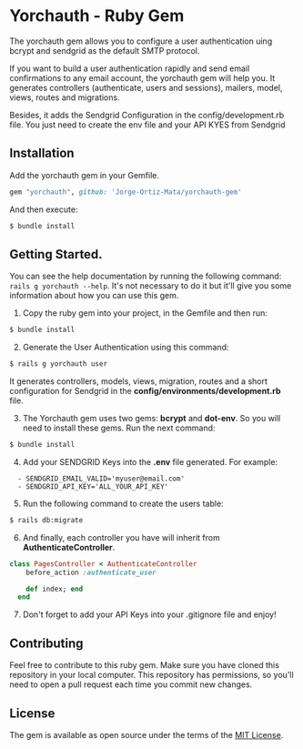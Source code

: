 # Yorchauth - Ruby Gem
The yorchauth gem allows you to configure a user authentication uing bcrypt and sendgrid as the default SMTP protocol.

If you want to build a user authentication rapidly and send email confirmations to any email account, the yorchauth gem will help you. It generates controllers (authenticate, users and sessions), mailers, model, views, routes and migrations.

Besides, it adds the Sendgrid Configuration in the config/development.rb file. You just need to create the env file and your API KYES from Sendgrid

## Installation
Add the yorchauth gem in your Gemfile.

```ruby
gem "yorchauth", github: 'Jorge-Ortiz-Mata/yorchauth-gem'
```

And then execute:
```bash
$ bundle install
```

## Getting Started.

You can see the help documentation by running the following command: `rails g yorchauth --help`. It's not necessary to do it but it'll give you some information about how you can use this gem.

1. Copy the ruby gem into your project, in the Gemfile and then run:

```bash
$ bundle install
```

2. Generate the User Authentication using this command:

```bash
$ rails g yorchauth user
```

It generates controllers, models, views, migration, routes and a short configuration for Sendgrid in the **config/environments/development.rb** file.

3. The Yorchauth gem uses two gems: **bcrypt** and **dot-env**. So you will need to install these gems. Run the next command:

```bash
$ bundle install
```

4. Add your SENDGRID Keys into the **.env** file generated. For example:

```
  - SENDGRID_EMAIL_VALID='myuser@email.com'
  - SENDGRID_API_KEY='ALL_YOUR_API_KEY'
```

5. Run the following command to create the users table:

```bash
$ rails db:migrate
```

6. And finally, each controller you have will inherit from **AuthenticateController**.

```ruby
class PagesController < AuthenticateController
    before_action :authenticate_user

    def index; end
  end
```

7. Don't forget to add your API Keys into your .gitignore file and enjoy!

## Contributing
Feel free to contribute to this ruby gem. Make sure you have cloned this repository in your local computer. This repository has permissions, so you'll need to open a pull request each time you commit new changes.

## License
The gem is available as open source under the terms of the [MIT License](https://opensource.org/licenses/MIT).
